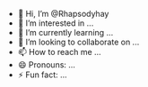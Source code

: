 - 👋 Hi, I’m @Rhapsodyhay
- 👀 I’m interested in ...
- 🌱 I’m currently learning ...
- 💞️ I’m looking to collaborate on ...
- 📫 How to reach me ...
- 😄 Pronouns: ...
- ⚡ Fun fact: ...

<!---
Rhapsodyhay/Rhapsodyhay is a ✨ special ✨ repository because its `README.md` (this file) appears on your GitHub profile.
You can click the Preview link to take a look at your changes.
--->
